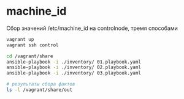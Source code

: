 # machine_id

Сбор значений /etc/machine_id на controlnode, тремя способами

```bash
vagrant up
vagrant ssh control

cd /vagrant/share
ansible-playbook -i ./inventory/ 01.playbook.yaml
ansible-playbook -i ./inventory/ 02.playbook.yaml
ansible-playbook -i ./inventory/ 03.playbook.yaml

# результаты сбора фактов
ls -l /vagrant/share/out
```